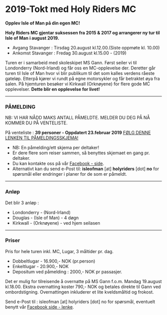# 2019-Tokt med Holy Riders MC

**Opplev Isle of Man på din egen MC!**

**Holy Riders MC gjentar suksessen fra 2015 & 2017 og arrangerer ny tur til Isle of Man i august 2019.**

- Avgang Stavanger : Tirsdag 20.august kl.12.00.(Siste oppmøte kl. 10.00)
- Ankomst Stavanger : Fredag 30.august kl.15.00  - (2019)

Turen er i samarbeid med skoleskipet MS Gann. Først seiler vi til Londonderry (Nord-Irland) og får oss en MC-opplevelse der. Deretter går turen til Isle of Man hvor vi blir publikum til det som kalles verdens råeste gateløp. Etterpå kjører vi rundt på egne motorsykler og får betraktet øya fra salen. På hjemturen besøker vi Kirkwall (Orknøyene) for flere gode MC opplevelser. **Dette blir en opplevelse for livet!**

---

### PÅMELDING

NB: VI HAR NÅDD MAKS ANTALL PÅMELDTE. MELDER DU DEG PÅ NÅ KOMMER DU PÅ VENTELISTE.

På venteliste : **39 personer - Oppdatert 23.februar 2019**
[FØLG DENNE LENKEN TIL PÅMELDINGSSKJEMA!](https://goo.gl/forms/glA05tHhhWPP6AlU2)

- NB: En påmelding/ett skjema per deltaker!
- Er dere flere som reiser sammen, så benyttes skjemaet en gang pr. deltaker.
- Du kan kontakte oss på vår [Facebook - side](https://www.facebook.com/gannhrmc/).
- Alternativt kan du send e-Post til: **isleofman** [at] **holyriders** [dot] **no** for spørsmål eller endringer i planer for de som er påmeldt.

---

### **Anløp**

Det blir 3 anløp :

- Londonderry - (Nord-Irland)
- Douglas - (Isle of Man) - 4 døgn
- Kirkwall - (Orknøyene) - ved hjem seilasen

---

### **Priser**

Pris for hele turen inkl. MC, Lugar, 3 måltider pr. dag.

- Dobbeltlugar - 16.900,- NOK (pr.person)
- Enkeltlugar - 20.900,- NOK
- Depositum ved påmelding : 2000,- NOK pr passasjer.

Det er mulig for tilreisende å overnatte på MS Gann f.o.m. Mandag 19.august kl.18.00. Ekstra overnatting koster 790,- NOK og betales direkte til Gann ved ombordstigning. Overnattingen inkluderer et lite kveldsmåltid og frokost.

Send e-Post til : isleofman [at] holyriders [dot] no for spørsmål, eventuelt benytt vår [Facebook side - lenke](https://www.facebook.com/gannhrmc/).